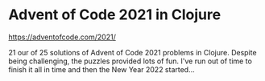 # Advent of Code 2021 in Clojure

https://adventofcode.com/2021/

21 our of 25 solutions of Advent of Code 2021 problems in Clojure.
Despite being challenging, the puzzles provided lots of fun. I've run out of time to finish it all in time 
and then the New Year 2022 started...